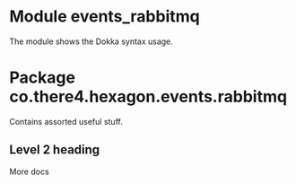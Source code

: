 
# Module events_rabbitmq

The module shows the Dokka syntax usage.

# Package co.there4.hexagon.events.rabbitmq

Contains assorted useful stuff.

## Level 2 heading

More docs
